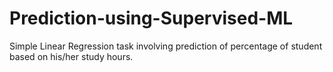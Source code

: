 # Prediction-using-Supervised-ML
Simple Linear Regression task involving prediction of percentage of student based on his/her study hours.

